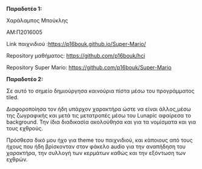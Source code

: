 <b>Παραδοτέο 1:</b>

Χαράλαμπος Μπούκλης

ΑΜ:Π2016005

Link παιχνιδιού :https://p16bouk.github.io/Super-Mario/


Repository μαθήματος: https://github.com/p16bouk/hci


Repository Super Mario: https://github.com/p16bouk/Super-Mario


<b>Παραδοτέο 2:</b>

Σε αυτό το σημείο δημιούργησα καινούρια πίστα μέσω του προγράμματος tiled. 

Διαφοροποίησα τον ήδη υπάρχον χαρακτήρα ώστε να είναι άλλος,μέσω της ζωγραφικής και μετά τις μετατροπές μέσω του Lunapic αφαίρεσα το background. Την ίδια διαδικασία ακολούθησα και για τα νομίσματα και για τους εχθρούς.

Πρόσθεσα δικό μου ήχο για theme του παιχνιδιού, και κάποιους από τους ήχους που ήδη βρίσκονταν στον φάκελο audio για την αναπήδηση του χαρακτήρα, την συλλογή των κερμάτων καθώς και την εξόντωση των εχθρών.
